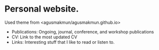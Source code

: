 # Personal website. 

Used theme from <agusmakmun/agusmakmun.github.io>

* Publications: Ongoing, journal, conference, and workshop publications
* CV: Link to the most updated CV
* Links: Interesting stuff that I like to read or listen to.
